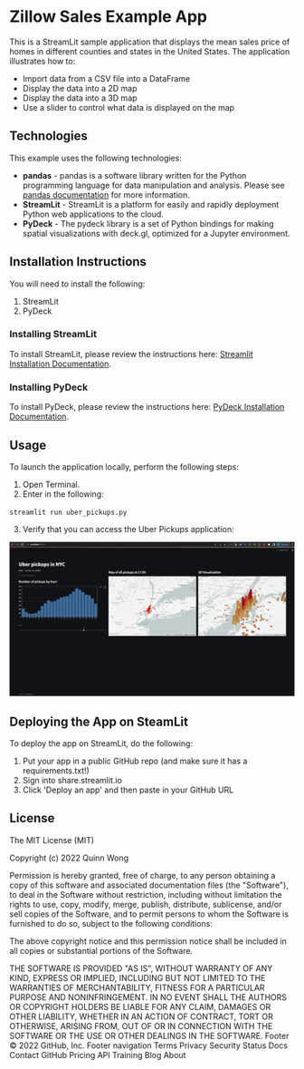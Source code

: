 # Zillow Sales Example App

This is a StreamLit sample application that displays the mean sales price of homes in different counties and states in the United States. The application illustrates how to:

- Import data from a CSV file into a DataFrame
- Display the data into a 2D map
- Display the data into a 3D map
- Use a slider to control what data is displayed on the map

## Technologies

This example uses the following technologies:

- **pandas** - pandas is a software library written for the Python programming language for data manipulation and analysis. Please see [pandas documentation](https://pandas.pydata.org/) for more information.
- **StreamLit** - StreamLit is a platform for easily and rapidly deployment Python web applications to the cloud.
- **PyDeck** - The pydeck library is a set of Python bindings for making spatial visualizations with deck.gl, optimized for a Jupyter environment.

## Installation Instructions

You will need to install the following:

1. StreamLit
2. PyDeck

### Installing StreamLit

To install StreamLit, please review the instructions here: [Streamlit Installation Documentation](https://docs.streamlit.io/library/get-started/installation).

### Installing PyDeck

To install PyDeck, please review the instructions here: [PyDeck Installation Documentation](https://pydeck.gl/installation.html).

## Usage

To launch the application locally, perform the following steps:

1. Open Terminal.
2. Enter in the following:

`streamlit run uber_pickups.py`

3. Verify that you can access the Uber Pickups application:

![Uber Pickups](/images/uber_pickups.jpg)

## Deploying the App on SteamLit

To deploy the app on StreamLit, do the following:

1. Put your app in a public GitHub repo (and make sure it has a requirements.txt!)
2. Sign into share.streamlit.io
3. Click 'Deploy an app' and then paste in your GitHub URL

## License

The MIT License (MIT)

Copyright (c) 2022 Quinn Wong

Permission is hereby granted, free of charge, to any person obtaining a copy of this software and associated documentation files (the "Software"), to deal in the Software without restriction, including without limitation the rights to use, copy, modify, merge, publish, distribute, sublicense, and/or sell copies of the Software, and to permit persons to whom the Software is furnished to do so, subject to the following conditions:

The above copyright notice and this permission notice shall be included in all copies or substantial portions of the Software.

THE SOFTWARE IS PROVIDED "AS IS", WITHOUT WARRANTY OF ANY KIND, EXPRESS OR IMPLIED, INCLUDING BUT NOT LIMITED TO THE WARRANTIES OF MERCHANTABILITY, FITNESS FOR A PARTICULAR PURPOSE AND NONINFRINGEMENT. IN NO EVENT SHALL THE AUTHORS OR COPYRIGHT HOLDERS BE LIABLE FOR ANY CLAIM, DAMAGES OR OTHER LIABILITY, WHETHER IN AN ACTION OF CONTRACT, TORT OR OTHERWISE, ARISING FROM, OUT OF OR IN CONNECTION WITH THE SOFTWARE OR THE USE OR OTHER DEALINGS IN THE SOFTWARE.
Footer
© 2022 GitHub, Inc.
Footer navigation
Terms
Privacy
Security
Status
Docs
Contact GitHub
Pricing
API
Training
Blog
About
